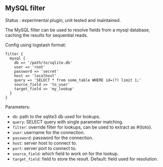 MySQL filter
---

Status : experimental plugin, unit tested and maintained.

The MySQL filter can be used to resolve fields from a mysql database, caching the results for sequential reads.

Config using logstash format:
````
filter {
  mysql {
    db => '/path/to/sqlite.db'
    user => 'root'
    password => 'secret'
    host => 'localhost'
    query => 'SELECT * from some_table WHERE id=(?) limit 1;'
    source_field => 'to_user'
    target_field => 'my_lookup'
  }
}
````

Parameters:

* ``db``: path to the sqlite3 db used for lookups.
* ``query``: SELECT query with single parameter matching.
* ``filter``: override filter for lookups, can be used to extract as #{toto}.
* ``user``: username for the connection. 
* ``password``: password for the connection. 
* ``host``: server host to connect to.
* ``port``: server port to connect to. 
* ``source_field``: which field to work on for the lookup.
* ``target_field``: field to store the result. Default: field used for resolution.
